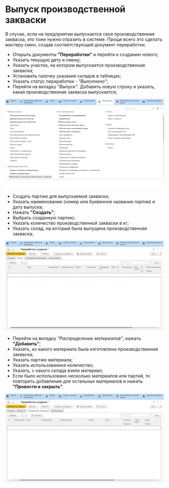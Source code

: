 # Выпуск производственной закваски


В случае, если на предприятии выпускается своя производственная
закваска, это тоже нужно отразить в системе. Проще всего это сделать
мастеру смен, создав соответствующий документ переработки.

-   Открыть документы **"Переработки"** и перейти к созданию нового;
-   Указать текущую дату и смену;
-   Указать участок, на котором выпускается производственная закваска;
-   Установить галочку указания складов в таблицах;
-   Указать статус переработки - *"Выполнено"*;
-   Перейти на вкладку *"Выпуск"*. Добавить новую строку и указать, какая
    производственная закваска выпускается;

![](ReleaseSourdoughProduction.assets/1.gif)

-   Создать партию для выпускаемой закваски;
-   Указать наименование (номер или буквенное название партии) и дату
    выпуска;
-   Нажать **"Создать"**;
-   Выбрать созданную партию;
-   Указать количество производственной закваски в кг;
-   Указать склад, на который была выпущена производственная закваска;

![](ReleaseSourdoughProduction.assets/2.gif)

-   Перейти на вкладку *"Распределение материалов"*, нажать **"Добавить"**;
-   Указать, из какого материала была изготовлена производственная закваска;
-   Указать партию материала;
-   Указать использованное количество;
-   Указать, с какого склада взяли материал;
-   Если было использовано несколько материалов или партий, то повторить добавление для остальных материалов и нажать **"Провести и закрыть"**.

![](ReleaseSourdoughProduction.assets/3.gif)